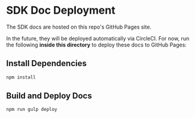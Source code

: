 # SDK Doc Deployment

The SDK docs are hosted on this repo's GitHub Pages site.

In the future, they will be deployed automatically via CircleCI. For now, run the following **inside this directory** to deploy these docs to GitHub Pages:


## Install Dependencies

```bash
npm install
```

## Build and Deploy Docs

```bash
npm run gulp deploy
```
